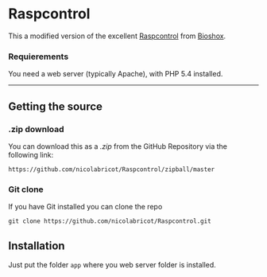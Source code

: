 # Raspcontrol

This a modified version of the excellent [Raspcontrol](//github.com/Bioshow/Raspcontrol) from [Bioshox](//github.com/Bioshox).

### Requierements

You need a web server (typically Apache), with PHP 5.4 installed.

***

## Getting the source

### .zip download

You can download this as a _.zip_ from the GitHub Repository via the following link: 

	https://github.com/nicolabricot/Raspcontrol/zipball/master
		
### Git clone

If you have Git installed you can clone the repo

	git clone https://github.com/nicolabricot/Raspcontrol.git

## Installation

Just put the folder `app` where you web server folder is installed.

